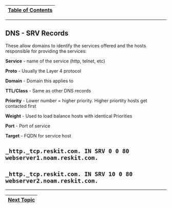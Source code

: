|[Table of Contents](/00-Table-of-Contents.md)|
|---|

---

## DNS - SRV Records

These allow domains to identify the services offered and the hosts responsible for providing the services:

**Service** - name of the service \(http, telnet, etc\)

**Proto** - Usually the Layer 4 protocol

**Domain** - Domain this applies to

**TTL/Class** - Same as other DNS records

**Priority** - Lower number = higher priority. Higher priortity hosts get contacted first

**Weight** - Used to load balance hosts with identical Priorities

**Port** - Port of service

**Target** - FQDN for service host

## `_http._tcp.reskit.com. IN SRV 0 0 80 webserver1.noam.reskit.com.`

## `_http._tcp.reskit.com. IN SRV 10 0 80 webserver2.noam.reskit.com.`

---

|[Next Topic](/07-osi-layer-7/dns-resolution.md)|
|---|
